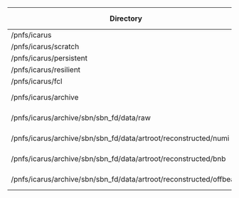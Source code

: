 | Directory | Storage Group | File family | Width | Wrapper | Library | SFA | Pool |
| --- | --- | --- | --- | --- | --- | --- | --- |
| /pnfs/icarus | icarus | scratch | 1 | cpio_odc |  | No | PublicScratchPools |
| /pnfs/icarus/scratch | icarus | scratch | 1 | cpio_odc | NONE | No | PublicScratchPools |
| /pnfs/icarus/persistent | icarus | persistent | 1 | cpio_odc |  | No | IcarusAnalysisPools |
| /pnfs/icarus/resilient | icarus | resilient | 1 | cpio_odc |  | No |  |
| /pnfs/icarus/fcl | icarus | scratch | 1 | cpio_odc |  | No | PublicScratchPools |
| /pnfs/icarus/archive | icarus | icarus | 5 | cpio_odc | CD-LTO8G2 | No | readWritePools |
| /pnfs/icarus/archive/sbn/sbn_fd/data/raw | icarus | raw | 5 | cpio_odc | CD-LTO8G2 | No | IcarusReadWritePools (write) |
| /pnfs/icarus/archive/sbn/sbn_fd/data/artroot/reconstructed/numi | icarus | icarusdata_artroot_reconstructed_numi | 5 | cpio_odc | CD-LTO8G2 | No | readWritePools |
| /pnfs/icarus/archive/sbn/sbn_fd/data/artroot/reconstructed/bnb | icarus | data_artroot_reconstructed_bnb | 5 | cpio_odc | CD-LTO8G2 | No | readWritePools |
| /pnfs/icarus/archive/sbn/sbn_fd/data/artroot/reconstructed/offbeam | icarus | data_artroot_reconstructed_offbeam | 5 | cpio_odc | CD-LTO8G2 | No | readWritePools |
